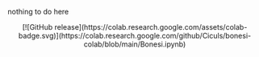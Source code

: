 nothing to do here
<div align="center">
[![GitHub release](https://colab.research.google.com/assets/colab-badge.svg)](https://colab.research.google.com/github/Ciculs/bonesi-colab/blob/main/Bonesi.ipynb)
</div>

